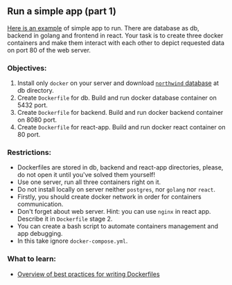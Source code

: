 ## Run a simple app (part 1)
[Here is an example](https://github.com/exzvor/freedevopsworkspace/tree/main/app) of simple app to run. There are database as db, backend in golang and frontend in react. Your task is to 
create three docker containers and make them interact with each other to depict requested data on port 80 of the web server.

### Objectives:
1. Install only `docker` on your server and download [`northwind` database](https://github.com/exzvor/freedevopsworkspace/blob/main/postgres/northwind.sql) at db directory.
2. Create `Dockerfile` for db. Build and run docker database container on 5432 port.
3. Create `Dockerfile` for backend. Build and run docker backend container on 8080 port. 
4. Create `Dockerfile` for react-app. Build and run docker react container on 80 port. 

### Restrictions:
- Dockerfiles are stored in db, backend and react-app directories, please, do not open it until you've solved them yourself! 
- Use one server, run all three containers right on it.
- Do not install locally on server neither `postgres`, nor `golang` nor `react`.
- Firstly, you should create docker network in order for containers communication.
- Don't forget about web server. Hint: you can use `nginx` in react app. Describe it in `Dockerfile` stage 2.
- You can create a bash script to automate containers management and app debugging.
- In this take ignore `docker-compose.yml`.

### What to learn:
- [Overview of best practices for writing Dockerfiles](https://docs.docker.com/develop/develop-images/dockerfile_best-practices/#:~:text=What%20is%20a%20Dockerfile%3F,can%20find%20at%20Dockerfile%20reference.)